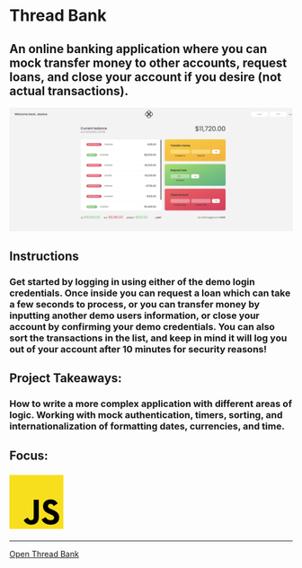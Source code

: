# Thread Bank
## An online banking application where you can mock transfer money to other accounts, request loans, and close your account if you desire (not actual transactions).
![Thread Bank Preview](../../src/img/projects/previews/thread-bank.png)
## Instructions
### Get started by logging in using either of the demo login credentials. Once inside you can request a loan which can take a few seconds to process, or you can transfer money by inputting another demo users information, or close your account by confirming your demo credentials. You can also sort the transactions in the list, and keep in mind it will log you out of your account after 10 minutes for security reasons!
## Project Takeaways:
### How to write a more complex application with different areas of logic. Working with mock authentication, timers, sorting, and internationalization of formatting dates, currencies, and time.
## Focus:
### ![JavaScript Icon](../../src/img/misc/js.png)

***
[Open Thread Bank](https://www.willswebsitesdesign.com/projects/thread-bank.html)